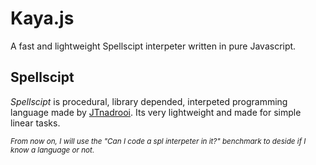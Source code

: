 # Kaya.js

A fast and lightweight Spellscipt interpeter written in pure Javascript.

## Spellscipt

_Spellscipt_ is procedural, library depended, interpeted programming language made by [JTnadrooi](). Its very lightweight and made for simple linear tasks.

<sub>_From now on, I will use the "Can I code a spl interpeter in it?" benchmark to deside if I know a language or not._</sub>

